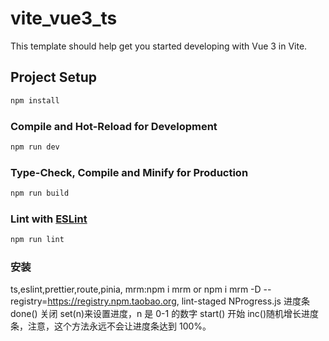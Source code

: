 # vite_vue3_ts

This template should help get you started developing with Vue 3 in Vite.

## Project Setup

```sh
npm install
```

### Compile and Hot-Reload for Development

```sh
npm run dev
```

### Type-Check, Compile and Minify for Production

```sh
npm run build
```

### Lint with [ESLint](https://eslint.org/)

```sh
npm run lint
```

### 安装

ts,eslint,prettier,route,pinia,
mrm:npm i mrm or npm i mrm -D --registry=https://registry.npm.taobao.org,
lint-staged
NProgress.js 进度条
done() 关闭
set(n)来设置进度，n 是 0-1 的数字
start() 开始
inc()随机增长进度条，注意，这个方法永远不会让进度条达到 100%。




